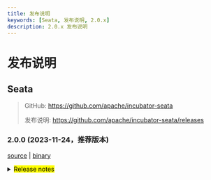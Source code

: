 ```yaml
---
title: 发布说明
keywords: [Seata, 发布说明, 2.0.x]
description: 2.0.x 发布说明
---
```


# 发布说明

## Seata

> GitHub: <https://github.com/apache/incubator-seata>
>
> 发布说明: <https://github.com/apache/incubator-seata/releases>

### 2.0.0 (2023-11-24，推荐版本)

[source](https://github.com/apache/incubator-seata/archive/v2.0.0.zip) |
[binary](https://github.com/apache/incubator-seata/releases/download/v2.0.0/seata-server-2.0.0.zip)

<details>
  <summary><mark>Release notes</mark></summary>

### Seata 2.0.0

Seata 2.0.0 发布

Seata 是一款开源的分布式事务解决方案，提供高性能和简单易用的分布式事务服务。

此版本更新如下：

### feature

- [[#5165](https://github.com/apache/incubator-seata/pull/5165)] TCC结构拆分，支持API方式接入。增加集成层模块（seata-integration-tx-api），对事务流程定义以及代理部分增强。
- [[#5352](https://github.com/apache/incubator-seata/pull/5352)] 在TCC Business Action Context中集成jackson和gson序列化功能
- [[#5377](https://github.com/apache/incubator-seata/pull/5377)] 使AbstractHttpExecutor类支持PUT方式的请求
- [[#5396](https://github.com/apache/incubator-seata/pull/5396)] TC 异常日志指标采集
- [[#5118](https://github.com/apache/incubator-seata/pull/5118)] 支持二阶段并行下发执行
- [[#5529](https://github.com/apache/incubator-seata/pull/5529)] docker镜像支持注入JVM参数到容器
- [[#3887](https://github.com/apache/incubator-seata/pull/3887)] 增加AT模式的SQLServer数据库支持
- [[#4033](https://github.com/apache/incubator-seata/pull/4033)] 增加ServerDB存储模式的SQLServer支持
- [[#5600](https://github.com/apache/incubator-seata/pull/5600)] skywalking插件支持根据XID追踪事务
- [[#5357](https://github.com/apache/incubator-seata/pull/5357)] seata console集成saga设计器
- [[#5717](https://github.com/apache/incubator-seata/pull/5717)] 兼容1.4.2及以下版本的file.conf/registry.conf配置
- [[#5842](https://github.com/apache/incubator-seata/pull/5842)] 构建docker 镜像时添加相关git信息,方便定位代码关系
- [[#5902](https://github.com/apache/incubator-seata/pull/5902)] 支持IPv6网络环境
- [[#5907](https://github.com/apache/incubator-seata/pull/5907)] 增加AT模式的PolarDB-X 2.0数据库支持
- [[#5932](https://github.com/apache/incubator-seata/pull/5932)] AT模式支持达梦数据库
- [[#5946](https://github.com/apache/incubator-seata/pull/5946)] 增加sqlserver对控制台分页接口的适配
- [[#5226](https://github.com/apache/incubator-seata/pull/5226)] 支持Raft集群部署和事务存储模式

### bugfix

- [[#5677](https://github.com/apache/incubator-seata/pull/5677)]  修复saga模式下serviceTask入参autoType转化失败问题
- [[#5277](https://github.com/apache/incubator-seata/pull/5277)] 修复控制台全局锁查询接口查到了已释放的锁
- [[#5282](https://github.com/apache/incubator-seata/pull/5282)] 修复并行rm请求处理时数组索引越界问题
- [[#5294](https://github.com/apache/incubator-seata/pull/5294)] 修复AT模式下pgsql/oracle的主键列自增的问题
- [[#5298](https://github.com/apache/incubator-seata/pull/5298)] 事务提交或回滚超时不移除global session
- [[#5304](https://github.com/apache/incubator-seata/pull/5304)] 移除基于文件存储恢复时的RollbackRetryTimeout事务
- [[#5310](https://github.com/apache/incubator-seata/pull/5310)] 修复生成update前后镜像sql不对关键字转义的bug
- [[#5318](https://github.com/apache/incubator-seata/pull/5318)] 修复jdk8 中 G1 参数
- [[#5330](https://github.com/apache/incubator-seata/pull/5330)] 修复单元测试中发现的bug
- [[#5337](https://github.com/apache/incubator-seata/pull/5337)] 修复feature#5165中关于spring使用环境下，多interceptor排序问题，同时修复order一致时无法使用BeforeTransaction(AfterTransaction)事务排序问题
- [[#5347](https://github.com/apache/incubator-seata/pull/5347)] 修复控制台打印 `unauthorized error` 问题
- [[#5355](https://github.com/apache/incubator-seata/pull/5355)] 修复自定义context-path时的问题
- [[#5362](https://github.com/apache/incubator-seata/pull/5362)] 修复当TC端回滚返回RollbackFailed时，自定义FailureHandler的方法未执行
- [[#5373](https://github.com/apache/incubator-seata/pull/5373)] 修复客户侧事务提交前超时未执行hook和failureHandler的问题
- [[#5395](https://github.com/apache/incubator-seata/pull/5395)] 修复AT模式下新增字段产生的字段找不到
- [[#5426](https://github.com/apache/incubator-seata/pull/5426)] 修复不能获取GlobalTransactional注解问题
- [[#5464](https://github.com/apache/incubator-seata/pull/5464)] 修复saga模式全局事务状态始终为Begin的问题
- [[#5478](https://github.com/apache/incubator-seata/pull/5478)] 修复提交事务时事务已完成不抛出异常问题
- [[#5490](https://github.com/apache/incubator-seata/pull/5490)] 修复日志中不打印方法名的问题
- [[#5449](https://github.com/apache/incubator-seata/pull/5449)] 修复Oracle XA模式 start 重入问题
- [[#5462](https://github.com/apache/incubator-seata/pull/5462)] 在RM中使用`@GlobalTransactional`时,如果RM执行失败会抛出`ShouldNeverHappenException`
- [[#5498](https://github.com/apache/incubator-seata/pull/5498)] 修复 Oracle 10g 中“setDate”条件的全表扫描问题
- [[#5531](https://github.com/apache/incubator-seata/pull/5531)] 修复读取logback文件路径错误的问题
- [[#5523](https://github.com/apache/incubator-seata/pull/5523)] 修复 GlobalStatus=9 在DB存储模式无法清除的问题
- [[#5558](https://github.com/apache/incubator-seata/pull/5558)] 修复mariadb回滚失败的问题
- [[#5556](https://github.com/apache/incubator-seata/pull/5556)] 修复 oracle 插入 undolog 失败问题
- [[#5579](https://github.com/apache/incubator-seata/pull/5579)] 修复 resourceId 为空时，获取 RM_CHANNELS 空指针问题
- [[#5577](https://github.com/apache/incubator-seata/pull/5577)] 修复 grpc拦截器解绑xid失败问题
- [[#5594](https://github.com/apache/incubator-seata/pull/5594)] 修复participant情况下的重复日志
- [[#5604](https://github.com/apache/incubator-seata/pull/5604)] 修复在DB模式下 `asyncCommit` 和 `queueToRetryCommit` 两个方法总是失败的问题
- [[#5658](https://github.com/apache/incubator-seata/pull/5658)] 修复大写和小写列名称的转义字符
- [[#5661](https://github.com/apache/incubator-seata/pull/5661)] 修复connectionProxyXA连接复用时timeout为null
- [[#5679](https://github.com/apache/incubator-seata/pull/5679)] 修复 xxx.grouplist 和 grouplist.xxx 配置项兼容问题
- [[#5715](https://github.com/apache/incubator-seata/pull/5715)] 修复取中划线配置项错误问题
- [[#5748](https://github.com/apache/incubator-seata/pull/5748)] 修复在某些情况下，业务sql中主键字段名大小写与表元数据中的不一致，导致回滚失败
- [[#5745](https://github.com/apache/incubator-seata/pull/5745)] 修复不满足 sofa-rpc 中 setAttachment 方法的参数前缀要求问题
- [[#5772](https://github.com/apache/incubator-seata/pull/5762)] 修复TableMetaCache的一些字段类型，避免溢出
- [[#5787](https://github.com/apache/incubator-seata/pull/5794)] 解决redis作为注册中心时cluster无法自定义的BUG
- [[#5810](https://github.com/apache/incubator-seata/pull/5810)] 修复druid依赖冲突导致的XA事务开始异常与回滚失败
- [[#5821](https://github.com/apache/incubator-seata/pull/5821)] 修复insert executor对关键字未转义的问题
- [[#5835](https://github.com/apache/incubator-seata/pull/5835)] bugfix: 修复当 XA 事务失败回滚后，TC 还会继续重试回滚的问题
- [[#5881](https://github.com/apache/incubator-seata/pull/5880)] 修复事务回滚时锁未删除的问题
- [[#5930](https://github.com/apache/incubator-seata/pull/5930)] 修复存储为redis哨兵模式下哨兵密码缺失的问题
- [[#5958](https://github.com/apache/incubator-seata/pull/5958)] 在二阶段提交状态下发生重选时需要进行解除全局锁
- [[#5971](https://github.com/apache/incubator-seata/pull/5971)] 修复某些未弃用的配置显示"已弃用"
- [[#5977](https://github.com/apache/incubator-seata/pull/5977)] 修复当raft server关闭时,rpc server未关闭的问题
- [[#5954](https://github.com/apache/incubator-seata/pull/5954)] 修复保存的分支会话状态与实际的分支会话状态不一致的问题
- [[#5990](https://github.com/apache/incubator-seata/pull/5990)] 修复redis sentinel master node 宕机时，lua脚本未同步的问题
- [[#5997](https://github.com/apache/incubator-seata/pull/5997)] 修复全局事务钩子重复执行
- [[#6018](https://github.com/apache/incubator-seata/pull/6018)] 修复错误的 metric 上报
- [[#6024](https://github.com/apache/incubator-seata/pull/6024)] 修复控制台点击事务信息页面中的"查看全局锁"按钮之后白屏的问题
- [[#6015](https://github.com/apache/incubator-seata/pull/6015)] 修复在spring环境下无法集成dubbo
- [[#6049](https://github.com/apache/incubator-seata/pull/6049)] 修复客户端在raft注册中心类型下，网络中断时，watch线程未暂停一秒等待重试的问题
- [[#6050](https://github.com/apache/incubator-seata/pull/6050)] 修改 RaftServer#destroy 为等待所有关闭流程结束
- [[#6033](https://github.com/apache/incubator-seata/pull/6033)] 修复HSFRemotingParser中isReference判断逻辑，去掉关于FactoryBean的无用判断

### optimize

- [[#5966](https://github.com/apache/incubator-seata/pull/5966)] Saga 表达式解耦并统一格式
- [[#5928](https://github.com/apache/incubator-seata/pull/5928)] 增加Saga模式状态机语义验证阶段
- [[#4858](https://github.com/apache/incubator-seata/pull/4858)] 重构优化 SessionManager 用法
- [[#4881](https://github.com/apache/incubator-seata/pull/4881)] 重新划分 SessionManager和SessionLifecycleListener 用法
- [[#5273](https://github.com/apache/incubator-seata/pull/5273)] 优化`protobuf-maven-plugin`插件的编译配置，解决高版本的命令行过长问题
- [[#5278](https://github.com/apache/incubator-seata/pull/5278)] 清理sessionmanager多例模式遗留代码
- [[#5302](https://github.com/apache/incubator-seata/pull/5302)] 移除启动脚本的-Xmn参数
- [[#4880](https://github.com/apache/incubator-seata/pull/4880)] 优化提交和回滚遇到异常时的日志输出
- [[#5322](https://github.com/apache/incubator-seata/pull/5322)] 优化SPI加载日志
- [[#5326](https://github.com/apache/incubator-seata/pull/5326)] 为全局事务超时日志添加时间信息
- [[#5328](https://github.com/apache/incubator-seata/pull/5333)] 为全局事务和事务存储的Redis模式，增加对应的lua实现
- [[#5341](https://github.com/apache/incubator-seata/pull/5341)] 优化 gRPC TCC模式
- [[#5342](https://github.com/apache/incubator-seata/pull/5342)] 优化 TCC fence log 清理定时任务的 delay 参数值检查
- [[#5344](https://github.com/apache/incubator-seata/pull/5344)] 添加配置中心、注册中心类型以及存储模式日志信息
- [[#5351](https://github.com/apache/incubator-seata/pull/5351)] 优化 TCC 模式下的 RPC filter
- [[#5354](https://github.com/apache/incubator-seata/pull/5354)] 重构 RPC 集成模块
- [[#5370](https://github.com/apache/incubator-seata/pull/5370)] 优化事务失败处理 handler
- [[#5431](https://github.com/apache/incubator-seata/pull/5431)] 优化github工作流
- [[#5461](https://github.com/apache/incubator-seata/pull/5461)] 优化 license workflow
- [[#5456](https://github.com/apache/incubator-seata/pull/5456)] 重构 ColumnUtils 和 EscapeHandler
- [[#5438](https://github.com/apache/incubator-seata/pull/5438)] 优化code style检测属性
- [[#5471](https://github.com/apache/incubator-seata/pull/5471)] 优化客户侧事务日志
- [[#5485](https://github.com/apache/incubator-seata/pull/5485)] 优化Server日志输出
- [[#4907](https://github.com/apache/incubator-seata/pull/4907)] 调整二阶段result线程池大小及优化代码
- [[#5487](https://github.com/apache/incubator-seata/pull/5487)] 将branchsession中的lockholder增加final修饰
- [[#5519](https://github.com/apache/incubator-seata/pull/5519)] 优化 Oracle FenceHandler
- [[#5501](https://github.com/apache/incubator-seata/pull/5501)] 支持乐观锁方式更新事务状态
- [[#5419](https://github.com/apache/incubator-seata/pull/5419)] 优化镜像发布流水线支持jdk8/17和支持maven 3.9.0
- [[#5549](https://github.com/apache/incubator-seata/pull/5549)] 优化 gpg key 和 发布流水线
- [[#5576](https://github.com/apache/incubator-seata/pull/5576)] 仅当 useTCCFence 设置为 true 时，才开启 Fence 表清理任务
- [[#5623](https://github.com/apache/incubator-seata/pull/5623)] 优化异步提交线程和重试线程之间可能存在的冲突
- [[#5563](https://github.com/apache/incubator-seata/pull/5563)] 优化channel通道可用性日志输出
- [[#5553](https://github.com/apache/incubator-seata/pull/5553)] 支持表和列元数据大小写敏感设置
- [[#5644](https://github.com/apache/incubator-seata/pull/5644)] 优化Server日志输出
- [[#5680](https://github.com/apache/incubator-seata/pull/5680)] 优化大小写转义符
- [[#5686](https://github.com/apache/incubator-seata/pull/5686)] 优化license check actions
- [[#5714](https://github.com/apache/incubator-seata/pull/5714)] 优化分布式锁竞争日志
- [[#5723](https://github.com/apache/incubator-seata/pull/5723)] 优化docker镜像的默认时区
- [[#5779](https://github.com/apache/incubator-seata/pull/5779)] 删除无用的输出日志并统一日志输出路径
- [[#5802](https://github.com/apache/incubator-seata/pull/5802)] 优化server端事务隔离级别为读已提交
- [[#5783](https://github.com/apache/incubator-seata/pull/5783)] 支持nacos上application name配置
- [[#5524](https://github.com/apache/incubator-seata/pull/5524)] 支持 seata-server.sh 中的更多操作命令
- [[#5836](https://github.com/apache/incubator-seata/pull/5836)] 分离mariadb和mysql的AT实现
- [[#5869](https://github.com/apache/incubator-seata/pull/5869)] 优化一些小的语法
- [[#5885](https://github.com/apache/incubator-seata/pull/5885)] 优化ConnectionProxyXA中的日志
- [[#5894](https://github.com/apache/incubator-seata/pull/5894)] 移除无license组件
- [[#5895](https://github.com/apache/incubator-seata/pull/5895)] 移除7z压缩支持
- [[#5896](https://github.com/apache/incubator-seata/pull/5896)] 移除 mariadb.jdbc 依赖
- [[#5384](https://github.com/apache/incubator-seata/pull/5384)] 统一版本号管理，只需维护 `build/pom.xml` 中的版本号即可。
- [[#5419](https://github.com/apache/incubator-seata/pull/5419)] 发布基于多个java版本的docker镜像
- [[#5829](https://github.com/apache/incubator-seata/pull/5829)] 修正 `codecov chart` 不展示的问题
- [[#5878](https://github.com/apache/incubator-seata/pull/5878)] 优化 `httpcore` 和 `httpclient` 的依赖定义
- [[#5917](https://github.com/apache/incubator-seata/pull/5917)] 升级 native-lib-loader 版本
- [[#5926](https://github.com/apache/incubator-seata/pull/5926)] 优化一些与 Apollo 相关的脚本
- [[#5938](https://github.com/apache/incubator-seata/pull/5938)] 支持 jmx 监控配置
- [[#5944](https://github.com/apache/incubator-seata/pull/5944)] 修复构建操作警告
- [[#5951](https://github.com/apache/incubator-seata/pull/5951)] 删除在 jdk17 中不支持的配置项
- [[#5959](https://github.com/apache/incubator-seata/pull/5959)] 修正代码风格问题及去除无用的类引用
- [[#6002](https://github.com/apache/incubator-seata/pull/6002)] 移除fst序列化模块
- [[#6045](https://github.com/apache/incubator-seata/pull/6045)] 优化MySQL衍生数据库判断逻辑

### security

- [[#5642](https://github.com/apache/incubator-seata/pull/5642)] 增加Hessian 序列化黑白名单
- [[#5694](https://github.com/apache/incubator-seata/pull/5694)] 修复若干Node.js依赖安全漏洞
- [[#5801](https://github.com/apache/incubator-seata/pull/5801)] 修复Java依赖安全漏洞
- [[#5805](https://github.com/apache/incubator-seata/pull/5805)] 修复序列化漏洞
- [[#5868](https://github.com/apache/incubator-seata/pull/5868)] 修复npm package漏洞
- [[#5916](https://github.com/apache/incubator-seata/pull/5916)] 修复npm package漏洞
- [[#5942](https://github.com/apache/incubator-seata/pull/5942)] 升级依赖版本
- [[#5987](https://github.com/apache/incubator-seata/pull/5987)] 升级依赖版本
- [[#6013](https://github.com/apache/incubator-seata/pull/6013)] 升级seata-server依赖的spring版本

### test

- [[#5308](https://github.com/apache/incubator-seata/pull/5308)] 添加单元测试用例 [FileLoader, ObjectHolder, StringUtils]
- [[#5309](https://github.com/apache/incubator-seata/pull/5309)] 添加单元测试用例 [ArrayUtils, ConfigTools, MapUtil]
- [[#5335](https://github.com/apache/incubator-seata/pull/5335)] 添加单元测试用例 [EnhancedServiceLoader,ExtensionDefinition,SizeUtilTest,ReflectionUtil,LowerCaseLinkHashMap,FileLoader,ObjectHolder]
- [[#5367](https://github.com/apache/incubator-seata/pull/5367)] 修复 UpdateExecutorTest 单测失败问题
- [[#5383](https://github.com/apache/incubator-seata/pull/5383)] 修复多Spring版本测试失败
- [[#5391](https://github.com/apache/incubator-seata/pull/5391)] 添加 config 模块的单元测试用例
- [[#5428](https://github.com/apache/incubator-seata/pull/5428)] 修复 FileTransactionStoreManagerTest 单测失败问题
- [[#5622](https://github.com/apache/incubator-seata/pull/5622)] 添加单元测试用例 [ExporterType, RegistryType]
- [[#5637](https://github.com/apache/incubator-seata/pull/5637)] 添加单元测试用例 [BatchResultMessage, HeartbeatMessage, RegisterRMResponse, ResultCode, RegisterTMResponse, MergeResultMessage, MergedWarpMessage, Version]
- [[#5893](https://github.com/apache/incubator-seata/pull/5893)] 移除 sofa 测试用例
- [[#5845](https://github.com/apache/incubator-seata/pull/5845)] 升级 `druid` 版本，并添加 `test-druid.yml` 用于测试seata与druid各版本的兼容性。
- [[#5863](https://github.com/apache/incubator-seata/pull/5863)] 修复单元测试在Java21下无法正常运行的问题。
- [[#5986](https://github.com/apache/incubator-seata/pull/5986)] 修复 zookeeper 单测失败问题
- [[#5995](https://github.com/apache/incubator-seata/pull/5995)] 添加 RaftClusterMetadataMsg 模块的单元测试用例
- [[#6001](https://github.com/apache/incubator-seata/pull/6001)] 添加 RaftMsgExecute 模块 branch 包下的单元测试用例
- [[#5996](https://github.com/apache/incubator-seata/pull/5996)] 添加 RaftMsgExecute 模块 global 包下的单元测试用例
- [[#6003](https://github.com/apache/incubator-seata/pull/6003)] 添加 RaftMsgExecute 模块 lock 包下的单元测试用例
- [[#6005](https://github.com/apache/incubator-seata/pull/6005)] 修复 saga 异步测试未定义的行为
- [[#6009](https://github.com/apache/incubator-seata/pull/6009)] 添加RaftServerFactory的单元测试用例
- [[#6052](https://github.com/apache/incubator-seata/pull/6052)] 给ut升级 springboot 和服务器的 spring 版本

### Contributors

非常感谢以下 contributors 的代码贡献。若有无意遗漏，请报告。

- [slievrly](https://github.com/slievrly)
- [xssdpgy](https://github.com/xssdpgy)
- [albumenj](https://github.com/albumenj)
- [PeppaO](https://github.com/PeppaO)
- [yuruixin](https://github.com/yuruixin)
- [CrazyLionLi](https://github.com/JavaLionLi)
- [xingfudeshi](https://github.com/xingfudeshi)
- [Bughue](https://github.com/Bughue)
- [pengten](https://github.com/pengten)
- [wangliang181230](https://github.com/wangliang181230)
- [GoodBoyCoder](https://github.com/GoodBoyCoder)
- [funky-eyes](https://github.com/funky-eyes)
- [isharpever](https://github.com/isharpever)
- [mxsm](https://github.com/mxsm)
- [liuqiufeng](https://github.com/liuqiufeng)
- [l81893521](https://github.com/l81893521)
- [dmego](https://github.com/dmego)
- [zsp419](https://github.com/zsp419)
- [tuwenlin](https://github.com/tuwenlin)
- [sixlei](https://github.com/sixlei)
- [yixia](https://github.com/wt-better)
- [capthua](https://github.com/capthua)
- [robynron](https://github.com/robynron)
- [XQDD](https://github.com/XQDD)
- [Weelerer](https://github.com/Weelerer)
- [Ifdevil](https://github.com/Ifdevil)
- [iquanzhan](https://github.com/iquanzhan)
- [leizhiyuan](https://github.com/leizhiyuan)
- [Aruato](https://github.com/Aruato)
- [ggbocoder](https://github.com/ggbocoder)
- [ptyin](https://github.com/ptyin)
- [jsbxyyx](https://github.com/jsbxyyx)
- [xxxcrel](https://github.com/xxxcrel)
- [fengzhenhai168](https://github.com/fengzhenhai168)
- [tobehardest](https://github.com/tobehardest)
- [leezongjie](https://github.com/leezongjie)

同时，我们收到了社区反馈的很多有价值的issue和建议，非常感谢大家。

#### 常用链接

- **Seata:** <https://github.com/apache/incubator-seata>
- **Seata-Samples:** <https://github.com/apache/incubator-seata-samples>
- **Release:** <https://github.com/apache/incubator-seata/releases>
- **WebSite:** <https://seata.apache.org>

</details>
